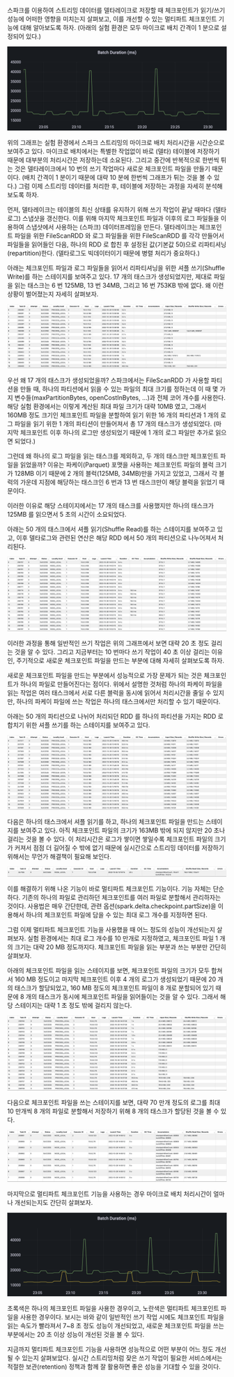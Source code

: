 스파크를 이용하여 스트리밍 데이터를 델타레이크로 저장할 때 체크포인트가 읽기/쓰기 성능에 어떠한 영향을 미치는지 살펴보고, 이를 개선할 수 있는 멀티파트 체크포인트 기능에 대해 알아보도록 하자.
(아래의 실험 환경은 모두 마이크로 배치 간격이 1 분으로 설정되어 있다.)

![batchduration.noparts.png](./batchduration.noparts.png)

위의 그래프는 실험 환경에서 스파크 스트리밍의 마이크로 배치 처리시간을 시간순으로 보여주고 있다. 마이크로 배치에서는 특별한 작업없이 바로 (델타) 테이블에 저장하기 때문에 대부분의 처리시간은 저장하는데 소요된다. 그리고 중간에 반복적으로 한번씩 튀는 것은 델타레이크에서 10 번의 쓰기 작업마다 새로운 체크포인트 파일을 만들기 때문이다. (배치 간격이 1 분이기 때문에 대략 10 분에 한번씩 그래프가 튀는 것을 볼 수 있다.) 그럼 이제 스트리밍 데이터를 처리한 후, 테이블에 저장하는 과정을 자세히 분석해보도록 하자.

먼저, 델타레이크는 테이블의 최신 상태를 유지하기 위해 쓰기 작업이 끝날 때마다 (델타로그) 스냅샷을 갱신한다. 이를 위해 마지막 체크포인트 파일과 이후의 로그 파일들을 이용하여 스냅샷에서 사용하는 (스파크) 데이터프레임을 만든다. 델타레이크는 체크포인트 파일을 위한 FileScanRDD 와 로그 파일들을 위한 FileScanRDD 를 각각 만들어서 파일들을 읽어들인 다음, 하나의 RDD 로 합친 후 설정된 값(기본값 50)으로 리파티셔닝(repartition)한다.
(델타로그도 빅데이터이기 때문에 병렬 처리가 중요하다.)

아래는 체크포인트 파일과 로그 파일들을 읽어서 리파티셔닝을 위한 셔플 쓰기(Shuffle Write)를 하는 스테이지를 보여주고 있다. 17 개의 태스크가 생성되었지만, 제대로 파일을 읽는 태스크는 6 번 125MB, 13 번 34MB, 그리고 16 번 753KB 밖에 없다. 왜 이런 상황이 벌어졌는지 자세히 살펴보자.

![snapshot.shufflewrite.noparts.png](./snapshot.shufflewrite.noparts.png)

우선 왜 17 개의 태스크가 생성되었을까? 스파크에서는 FileScanRDD 가 사용할 파티션을 만들 때, 하나의 파티션에서 읽을 수 있는 파일의 최대 크기를 정하는데 이 때 몇 가지 변수들(maxPartitionBytes, openCostInBytes, ...)과 전체 코어 개수를 사용한다. 해당 실험 환경에서는 이렇게 계산된 최대 파일 크기가 대략 10MB 였고, 그래서 160MB 정도 크기인 체크포인트 파일을 분할하여 읽기 위한 16 개의 파티션과 1 개의 로그 파일을 읽기 위한 1 개의 파티션이 만들어져서 총 17 개의 태스크가 생성되었다.
(마지막 체크포인트 이후 하나의 로그만 생성되었기 때문에 1 개의 로그 파일만 추가로 읽으면 되었다.)

그런데 왜 하나의 로그 파일을 읽는 태스크를 제외하고, 두 개의 태스크만 체크포인트 파일을 읽었을까? 이유는 파케이(Parquet) 포맷을 사용하는 체크포인트 파일의 블럭 크기가 128MB 이기 때문에 2 개의 블럭(125MB, 34MB)만을 가지고 있었고, 그래서 각 블럭의 가운데 지점에 해당하는 태스크인 6 번과 13 번 태스크만이 해당 블럭을 읽었기 때문이다.

이러한 이유로 해당 스테이지에서는 17 개의 태스크를 사용했지만 하나의 태스크가 125MB 를 읽으면서 5 초의 시간이 소요되었다.

아래는 50 개의 태스크에서 셔플 읽기(Shuffle Read)를 하는 스테이지를 보여주고 있고, 이후 델타로그와 관련된 연산은 해당 RDD 에서 50 개의 파티션으로 나누어져서 처리된다.

![snapshot.shuffleread.noparts.png](./snapshot.shuffleread.noparts.png)

이러한 과정을 통해 일반적인 쓰기 작업은 위의 그래프에서 보면 대략 20 초 정도 걸리는 것을 알 수 있다. 그리고 지금부터는 10 번마다 쓰기 작업이 40 초 이상 걸리는 이유인, 주기적으로 새로운 체크포인트 파일을 만드는 부분에 대해 자세히 살펴보도록 하자.

새로운 체크포인트 파일을 만드는 부분에서 성능적으로 가장 문제가 되는 것은 체크포인트가 하나의 파일로 만들어진다는 점이다. 위에서 설명한 것처럼 하나의 파케이 파일을 읽는 작업은 여러 태스크에서 서로 다른 블럭을 동시에 읽어서 처리시간을 줄일 수 있지만, 하나의 파케이 파일에 쓰는 작업은 하나의 태스크에서만 처리할 수 있기 때문이다.

아래는 50 개의 파티션으로 나뉘어 처리되던 RDD 를 하나의 파티션을 가지는 RDD 로 합치기 위한 셔플 쓰기를 하는 스테이지를 보여주고 있다.

![checkpoint.shufflewrite.noparts.png](./checkpoint.shufflewrite.noparts.png)

다음은 하나의 태스크에서 셔플 읽기를 하고, 하나의 체크포인트 파일을 만드는 스테이지를 보여주고 있다. 아직 체크포인트 파일의 크기가 163MB 밖에 되지 않지만 20 초나 걸리는 것을 볼 수 있다. 이 처리시간은 로그가 쌓이면 쌓일수록 체크포인트 파일의 크기가 커져서 점점 더 길어질 수 밖에 없기 때문에 실시간으로 스트리밍 데이터를 저장하기 위해서는 무언가 해결책이 필요해 보인다.

![checkpoint.shuffleread.noparts.png](./checkpoint.shuffleread.noparts.png)

이를 해결하기 위해 나온 기능이 바로 멀티파트 체크포인트 기능이다. 기능 자체는 단순하다. 기존의 하나의 파일로 관리하던 체크포인트를 여러 파일로 분할해서 관리하자는 것이다. 사용법은 매우 간단한데, 관련 옵션(spark.delta.checkpoint.partSize)을 이용해서 하나의 체크포인트 파일에 담을 수 있는 최대 로그 개수를 지정하면 된다.

그럼 이제 멀티파트 체크포인트 기능을 사용했을 때 어느 정도의 성능이 개선되는지 살펴보자. 실험 환경에서는 최대 로그 개수를 10 만개로 지정하였고, 체크포인트 파일 1 개의 크기는 대략 20 MB 정도까지다. 체크포인트 파일을 읽는 부분과 쓰는 부분만 간단히 살펴보자.

아래의 체크포인트 파일을 읽는 스테이지를 보면, 체크포인트 파일의 크기가 모두 합쳐서 160 MB 정도이고 마지막 체크포인트 이후 4 개의 로그가 생성되었기 때문에 20 개의 태스크가 할당되었고, 160 MB 정도의 체크포인트 파일이 8 개로 분할되어 있기 때문에 8 개의 태스크가 동시에 체크포인트 파일을 읽어들이는 것을 알 수 있다. 그래서 해당 스테이지는 대략 1 초 정도 밖에 걸리지 않는다.

![snapshot.shufflewrite.multiparts.png](./snapshot.shufflewrite.multiparts.png)

다음으로 체크포인트 파일을 쓰는 스테이지를 보면, 대략 70 만개 정도의 로그를 최대 10 만개씩 8 개의 파일로 분할해서 저장하기 위해 8 개의 태스크가 할당된 것을 볼 수 있다.

![checkpoint.shuffleread.multiparts.png](./checkpoint.shuffleread.multiparts.png)

마지막으로 멀티파트 체크포인트 기능을 사용하는 경우 마이크로 배치 처리시간이 얼마나 개선되는지도 간단히 살펴보자.

![batchduration.png](./batchduration.png)

초록색은 하나의 체크포인트 파일을 사용한 경우이고, 노란색은 멀티파트 체크포인트 파일을 사용한 경우이다. 보시는 바와 같이 일반적인 쓰기 작업 시에도 체크포인트 파일을 읽는 속도가 빨라져서 7~8 초 정도 성능이 개선되었고, 새로운 체크포인트 파일을 쓰는 부분에서는 20 초 이상 성능이 개선된 것을 볼 수 있다.

지금까지 멀티파트 체크포인트 기능을 사용하면 성능적으로 어떤 부분이 어느 정도 개선될 수 있는지 살펴보았다. 실시간 스트리밍처럼 잦은 쓰기 작업이 필요한 서비스에서는 적절한 보관(retention) 정책과 함께 잘 활용하면 좋은 성능을 기대할 수 있을 것이다.
